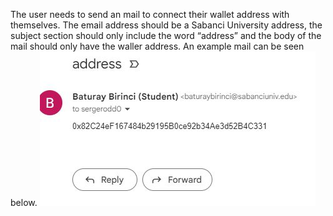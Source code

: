 The user needs to send an mail to connect their wallet address with themselves. The email address should be a Sabanci University address, the subject section should only include the word “address” and the body of the mail should only have the waller address. An example mail can be seen below.
![wallet address mail](/sugovern/walletaddressmail.jpg)